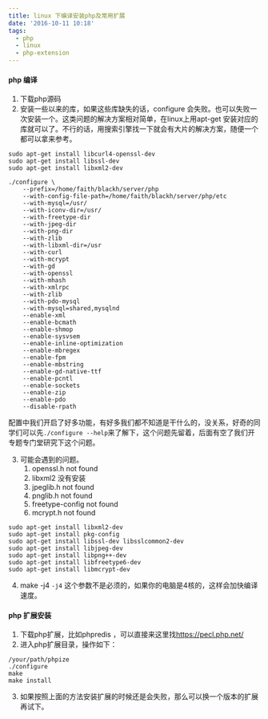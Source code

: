 ```yaml
---
title: linux 下编译安装php及常用扩展
date: '2016-10-11 10:18'
tags:
  - php
  - linux
  - php-extension
---
```


#### php 编译

1. 下载php源码
2. 安装一些以来的库，如果这些库缺失的话，configure 会失败。也可以失败一次安装一个。这类问题的解决方案相对简单，在linux上用apt-get 安装对应的库就可以了。不行的话，用搜索引擎找一下就会有大片的解决方案，随便一个都可以拿来参考。
```shell
sudo apt-get install libcurl4-openssl-dev
sudo apt-get install libssl-dev
sudo apt-get install libxml2-dev

./configure \
    --prefix=/home/faith/blackh/server/php
    --with-config-file-path=/home/faith/blackh/server/php/etc
    --with-mysql=/usr/ 
    --with-iconv-dir=/usr/ 
    --with-freetype-dir 
    --with-jpeg-dir 
    --with-png-dir 
    --with-zlib 
    --with-libxml-dir=/usr
    --with-curl
    --with-mcrypt
    --with-gd 
    --with-openssl
    --with-mhash
    --with-xmlrpc
    --with-zlib
    --with-pdo-mysql
    --with-mysql=shared,mysqlnd 
    --enable-xml 
    --enable-bcmath
    --enable-shmop 
    --enable-sysvsem
    --enable-inline-optimization
    --enable-mbregex
    --enable-fpm
    --enable-mbstring
    --enable-gd-native-ttf
    --enable-pcntl 
    --enable-sockets
    --enable-zip
    --enable-pdo
    --disable-rpath
```
配置中我们开启了好多功能，有好多我们都不知道是干什么的，没关系，好奇的同学们可以先`./configure --help`来了解下，这个问题先留着，后面有空了我们开专题专门堂研究下这个问题。

3. 可能会遇到的问题。
    1. openssl.h not found
    2. libxml2 没有安装
    3. jpeglib.h not found
    4. pnglib.h not found
    5. freetype-config not found
    6. mcrypt.h not found

```shell
sudo apt-get install libxml2-dev
sudo apt-get install pkg-config
sudo apt-get install libssl-dev libsslcommon2-dev
sudo apt-get install libjpeg-dev
sudo apt-get install libpng++-dev
sudo apt-get install libfreetype6-dev
sudo apt-get install libmcrypt-dev 
```

4. make -j4  `-j4` 这个参数不是必须的，如果你的电脑是4核的，这样会加快编译速度。

#### php 扩展安装

1. 下载php扩展，比如phpredis ，可以直接来这里找<https://pecl.php.net/>
2. 进入php扩展目录，操作如下：
```shell
/your/path/phpize 
./configure 
make
make install
```
3. 如果按照上面的方法安装扩展的时候还是会失败，那么可以换一个版本的扩展再试下。
